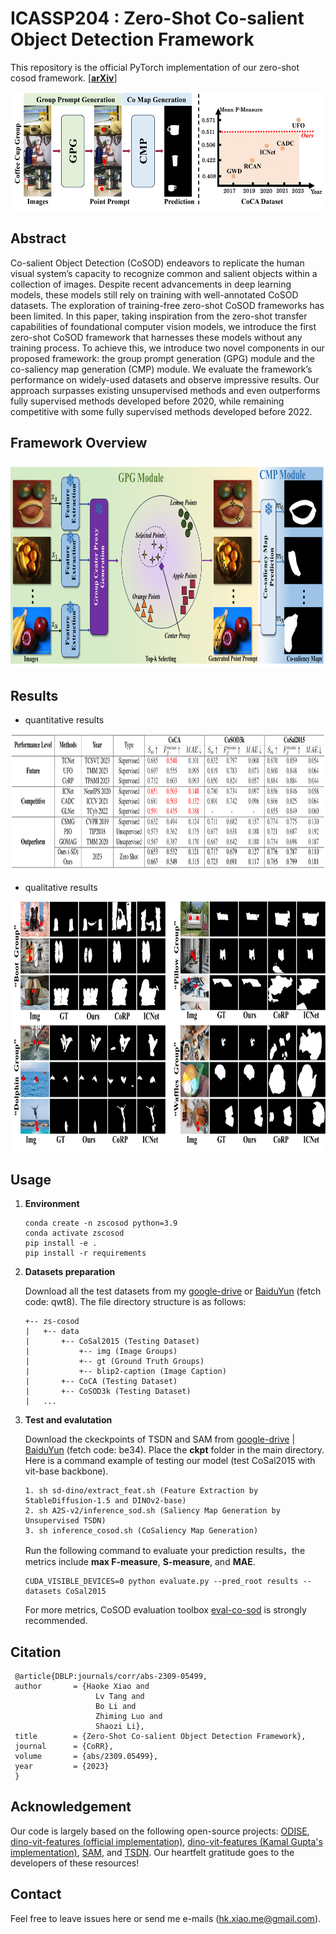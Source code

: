 # **ICASSP204 : Zero-Shot Co-salient Object Detection Framework**

This repository is the official PyTorch implementation of our zero-shot cosod framework. [[**arXiv**](https://arxiv.org/abs/2309.05499)]

<div align=center><img width="550" height="190" src=assets/intro.PNG/></div>

## **Abstract**

Co-salient Object Detection (CoSOD) endeavors to replicate the human visual system’s capacity to recognize common and salient objects within a collection of images. Despite recent advancements in deep learning models, these models still rely on training with well-annotated CoSOD datasets. The exploration of training-free zero-shot CoSOD frameworks has been limited. In this paper, taking inspiration from the zero-shot transfer capabilities of foundational computer vision models, we introduce the first zero-shot CoSOD framework that harnesses these models without any training process. To achieve this, we introduce two novel components in our proposed framework: the group prompt generation (GPG) module and the co-saliency map generation (CMP) module. We evaluate the framework’s performance on widely-used datasets and observe impressive results. Our approach surpasses existing unsupervised methods and even outperforms fully supervised methods developed before 2020, while remaining competitive with some fully supervised methods developed before 2022.

## **Framework Overview**

<div align=center><img width="750" height="330" src=assets/framework.PNG/></div>

## **Results**

<!-- The predicted results of our model trained by COCO9k only is available at [google-drive](https://drive.google.com/file/d/1YWxLQhe26bvFXfXzXIFw19mx69ESs1Lq/view?usp=sharing) | [BaiduYun](https://pan.baidu.com/s/19sDWXHk0D04IlNdeGhdKDw) (fetch code: 7lmh) -->
+ quantitative results
<div align=center><img width="800" height="220" src=./assets/quantitative.PNG/></div>

+ qualitative results
<div align=center><img width="800" height="400" src=./assets/qualitative.PNG/></div>

## **Usage**
1. **Environment**

    ```
   conda create -n zscosod python=3.9
   conda activate zscosod 
   pip install -e .
   pip install -r requirements
    ```

2. **Datasets preparation**

    Download all the test datasets from my [google-drive](https://drive.google.com/file/d/1knhq7KYhaX-fLH7VYrfJhjoKiBnK3KAM/view?usp=drive_link) or [BaiduYun](https://pan.baidu.com/s/19NLkiRQz3BPrUrk7M1dfZw) (fetch code: qwt8). The file directory structure is as follows:
    ```
    +-- zs-cosod
    |   +-- data 
    |       +-- CoSal2015 (Testing Dataset)
    |           +-- img (Image Groups)  
    |           +-- gt (Ground Truth Groups)
    |           +-- blip2-caption (Image Caption)
    |       +-- CoCA (Testing Dataset)  
    |       +-- CoSOD3k (Testing Dataset)   
    |   ... 
    ```
 3. **Test and evalutation**
 
       Download the ckeckpoints of TSDN and SAM from [google-drive](https://drive.google.com/file/d/1YsvhQtqQyfjf-OMsA36uPefc2qAZnHxV/view?usp=drive_link) | [BaiduYun](https://pan.baidu.com/s/1mp8byGsBb3MpFdap-JEIig) (fetch code: be34). Place the **ckpt** folder in the main directory. Here is a command example of testing our model (test CoSal2015 with vit-base backbone).
    ```
    1. sh sd-dino/extract_feat.sh (Feature Extraction by StableDiffusion-1.5 and DINOv2-base)
    2. sh A2S-v2/inference_sod.sh (Saliency Map Generation by Unsupervised TSDN)
    3. sh inference_cosod.sh (CoSaliency Map Generation) 
    ```
    
    Run the following command to evaluate your prediction results，the metrics include **max F-measure**, **S-measure**, and **MAE**.
    
    ```
    CUDA_VISIBLE_DEVICES=0 python evaluate.py --pred_root results --datasets CoSal2015
    ```
    For more metrics, CoSOD evaluation toolbox [eval-co-sod](https://github.com/zzhanghub/eval-co-sod) is strongly recommended.
    
 
 ## Citation
  ```
   @article{DBLP:journals/corr/abs-2309-05499,
   author       = {Haoke Xiao and
                     Lv Tang and
                     Bo Li and
                     Zhiming Luo and
                     Shaozi Li},
   title        = {Zero-Shot Co-salient Object Detection Framework},
   journal      = {CoRR},
   volume       = {abs/2309.05499},
   year         = {2023}
   }
  ```
 
## Acknowledgement

Our code is largely based on the following open-source projects: [ODISE](https://github.com/NVlabs/ODISE), [dino-vit-features (official implementation)](https://github.com/ShirAmir/dino-vit-features), [dino-vit-features (Kamal Gupta's implementation)](https://github.com/kampta/dino-vit-features), [SAM](https://github.com/facebookresearch/segment-anything), and [TSDN](https://github.com/moothes/A2S-v2). Our heartfelt gratitude goes to the developers of these resources!

 ## Contact
   
Feel free to leave issues here or send me e-mails (hk.xiao.me@gmail.com).